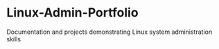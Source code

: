 # Linux-Admin-Portfolio
Documentation and projects demonstrating Linux system administration skills
